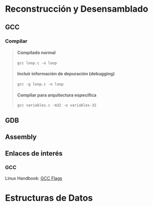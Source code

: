 # Reconstrucción y Desensamblado

## GCC

### Compilar

> #### Compilado normal
>     gcc loop.c -o loop
>
> #### Incluir información de depuración (debugging)
>     gcc -g loop.c -o loop
>
> #### Compilar para arquitectura específica
>     gcc variables.c -m32 -o variables-32

## GDB

## Assembly


## Enlaces de interés

### GCC

Linux Handbook: [GCC Flags](https://linuxhandbook.com/gcc-flags/)

# Estructuras de Datos